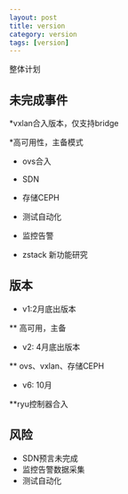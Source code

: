 ```yaml
---
layout: post
title: version 
category: version
tags: [version]
---
```


整体计划

## 未完成事件

*vxlan合入版本，仅支持bridge 

*高可用性，主备模式 

* ovs合入  

* SDN

* 存储CEPH

* 测试自动化

* 监控告警

* zstack 新功能研究

## 版本

* v1:2月底出版本

** 高可用，主备

* v2: 4月底出版本

** ovs、vxlan、存储CEPH

* v6: 10月

**ryu控制器合入 

## 风险
* SDN预言未完成
* 监控告警数据采集
* 测试自动化

